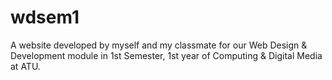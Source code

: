 # wdsem1
A website developed by myself and my classmate for our Web Design & Development module in 1st Semester, 1st year of Computing & Digital Media at ATU.
